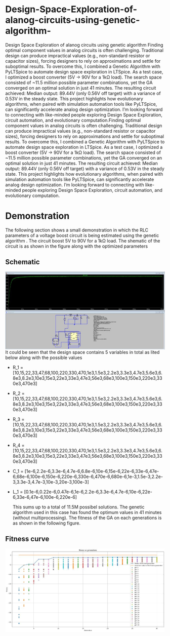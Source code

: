 # Design-Space-Exploration-of-alanog-circuits-using-genetic-algorithm-
Design Space Exploration of alanog circuits using genetic algorithm 
Finding optimal component values in analog circuits is often challenging. Traditional design can produce impractical values (e.g., non-standard resistor or capacitor sizes), forcing designers to rely on approximations and settle for suboptimal results.
To overcome this, I combined a Genetic Algorithm with PyLTSpice to automate design space exploration in LTSpice. As a test case, I optimized a boost converter (5V → 90V for a 1kΩ load). The search space consisted of ~11.5 million possible parameter combinations, yet the GA converged on an optimal solution in just 41 minutes. The resulting circuit achieved:
Median output: 89.44V (only 0.56V off target) with a variance of 0.53V in the steady state.
This project highlights how evolutionary algorithms, when paired with simulation automation tools like PyLTSpice, can significantly accelerate analog design optimization.
I’m looking forward to connecting with like-minded people exploring Design Space Exploration, circuit automation, and evolutionary computation.Finding optimal component values in analog circuits is often challenging. Traditional design can produce impractical values (e.g., non-standard resistor or capacitor sizes), forcing designers to rely on approximations and settle for suboptimal results.
To overcome this, I combined a Genetic Algorithm with PyLTSpice to automate design space exploration in LTSpice. As a test case, I optimized a boost converter (5V → 90V for a 1kΩ load). The search space consisted of ~11.5 million possible parameter combinations, yet the GA converged on an optimal solution in just 41 minutes. The resulting circuit achieved:
Median output: 89.44V (only 0.56V off target) with a variance of 0.53V in the steady state.
This project highlights how evolutionary algorithms, when paired with simulation automation tools like PyLTSpice, can significantly accelerate analog design optimization.
I’m looking forward to connecting with like-minded people exploring Design Space Exploration, circuit automation, and evolutionary computation.

# Demonstration 

The following section shows a small demonstration in which the RLC parameters of a voltage boost circuit is being estimated using the genetic algorithm . The circuit boost 5V to 90V for a 1kΩ load. The shematic of the circuit is as shown in the figure along with the optimized parameters

## Schematic 
<img src="ga_output.jpeg"
     alt="Schematic of voltage boost Circuit"
     style="float: left; margin-right: 10px;" />
It could be seen that the design space contains 5 variables in total as lited below along with the possible values 

* R_1 = [10,15,22,33,47,68,100,220,330,470,1e3,1.5e3,2.2e3,3.3e3,4.7e3,5.6e3,6.8e3,8.2e3,10e3,15e3,22e3,33e3,47e3,56e3,68e3,100e3,150e3,220e3,330e3,470e3]
* R_2 = [10,15,22,33,47,68,100,220,330,470,1e3,1.5e3,2.2e3,3.3e3,4.7e3,5.6e3,6.8e3,8.2e3,10e3,15e3,22e3,33e3,47e3,56e3,68e3,100e3,150e3,220e3,330e3,470e3]
* R_3 = [10,15,22,33,47,68,100,220,330,470,1e3,1.5e3,2.2e3,3.3e3,4.7e3,5.6e3,6.8e3,8.2e3,10e3,15e3,22e3,33e3,47e3,56e3,68e3,100e3,150e3,220e3,330e3,470e3]
* R_4 = [10,15,22,33,47,68,100,220,330,470,1e3,1.5e3,2.2e3,3.3e3,4.7e3,5.6e3,6.8e3,8.2e3,10e3,15e3,22e3,33e3,47e3,56e3,68e3,100e3,150e3,220e3,330e3,470e3]
* C_1 = [1e-6,2.2e-6,3.3e-6,4.7e-6,6.8e-6,10e-6,15e-6,22e-6,33e-6,47e-6,68e-6,100e-6,150e-6,220e-6,330e-6,470e-6,680e-6,1e-3,1.5e-3,2.2e-3,3.3e-3,4.7e-3,10e-3,20e-3,100e-3]
* L_1 = [0.1e-6,0.22e-6,0.47e-6,1e-6,2.2e-6,3.3e-6,4.7e-6,10e-6,22e-6,33e-6,47e-6,100e-6,220e-6]

  This sums up to a total of 11.5M possibel solutions. The genetic algorithm used in this case has found the optimum values in 41 minutes (without multiprocessing). The fitness of the GA on each generations is as shown in the following figure.
     
## Fitness curve
<img src="ga_fitness.jpeg"
     alt="Fitness of curve of the voltage boost circuit"
     style="float: left; margin-right: 10px;" />
     
